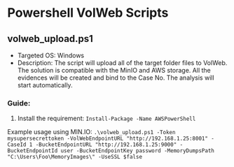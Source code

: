 # Powershell VolWeb Scripts

## volweb_upload.ps1

- Targeted OS: Windows
- Description: The script will upload all of the target folder files to VolWeb. The solution is compatible with the MinIO and AWS storage. All the evidences will be created and bind to the Case No. The analysis will start automatically.

### Guide: 

1. Install the requirement: `Install-Package -Name AWSPowerShell`


Example usage using MIN.IO: `.\volweb_upload.ps1 -Token mysupersecrettoken -VolWebEndpointURL "http://192.168.1.25:8001" -CaseId 1 -BucketEndpointURL "http://192.168.1.25:9000" -BucketEndpointId user -BucketEndpointKey password -MemoryDumpsPath "C:\Users\Foo\MemoryImages\" -UseSSL $false`
